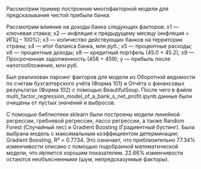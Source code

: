 Рассмотрим пример построения многофакторной модели для предсказывания чистой прибыли банка.

Рассмотрим влияние на доходы банка следующих факторов:
х1 — ключевая ставка;
х2 — инфляция к предыдущему месяцу (инфляция = ИПЦ – 100%);
х3 — количество действующих банков на территории страны;
х4 — итог баланса банка, млн руб.;
х5 — процентные расходы;
x6 — процентные доходы;
х8 — кредитный портфель (45.0 + 45.2);
х9 — Просроченная задолженность (458 + 459);
у — прибыль после налогообложения, млн руб.

Был реализован парсинг факторов для модели из Оборотной ведомости по счетам бухгалтерского учёта (Форма 101) 
и Отчёта о финансовых результатах (Форма 102) с помощью BeautifulSoup.
После чего в файле multi_factor_regression_model_of_a_bank_s_net_profit.ipynb данные были очищены от пустых значений и 
выбросов. 

С помощью библиотеки sklearn были построены модели линейной регрессии, гребневой регрессии, лассо регрессии, 
а также Random Forest (Случайный лес) и Gradient Boosting (Градиентный бустинг). Была выбрана модель с максимальным
коэффициентом детерминации: Gradient Boosting, R² = 0.7734. Это означает, что приблизительно 77.34% изменчивости 
описано с помощью подобранной математической модели, что является хорошим показателем. 22.66% изменчивости остаются 
необъясненными (шум, непредсказуемые факторы).